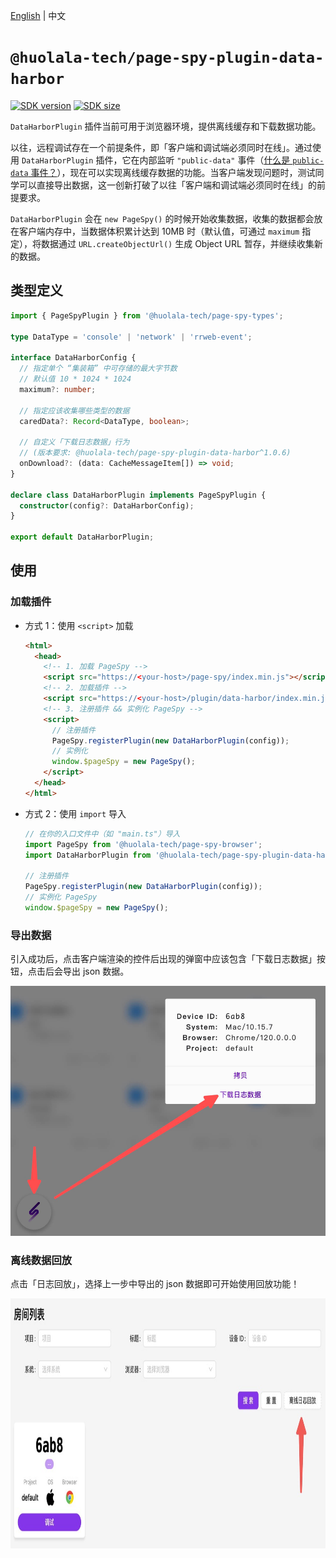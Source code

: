 [npm-image]: https://img.shields.io/npm/v/@huolala-tech/page-spy-plugin-data-harbor?logo=npm&label=version
[npm-url]: https://www.npmjs.com/package/@huolala-tech/page-spy-plugin-data-harbor
[minified-image]: https://img.shields.io/bundlephobia/min/@huolala-tech/page-spy-plugin-data-harbor
[minified-url]: https://unpkg.com/browse/@huolala-tech/page-spy-plugin-data-harbor/dist/iife/index.min.js

[English](./README.md) | 中文

# `@huolala-tech/page-spy-plugin-data-harbor`

[![SDK version][npm-image]][npm-url]
[![SDK size][minified-image]][minified-url]

`DataHarborPlugin` 插件当前可用于浏览器环境，提供离线缓存和下载数据功能。

以往，远程调试存在一个前提条件，即「客户端和调试端必须同时在线」。通过使用 `DataHarborPlugin` 插件，它在内部监听 `"public-data"` 事件（[什么是 `public-data` 事件？](../../docs/plugin_zh.md#行为约定)），现在可以实现离线缓存数据的功能。当客户端发现问题时，测试同学可以直接导出数据，这一创新打破了以往「客户端和调试端必须同时在线」的前提要求。

`DataHarborPlugin` 会在 `new PageSpy()` 的时候开始收集数据，收集的数据都会放在客户端内存中，当数据体积累计达到 10MB 时（默认值，可通过 `maximum` 指定），将数据通过 `URL.createObjectUrl()` 生成 Object URL 暂存，并继续收集新的数据。

## 类型定义

```ts
import { PageSpyPlugin } from '@huolala-tech/page-spy-types';

type DataType = 'console' | 'network' | 'rrweb-event';

interface DataHarborConfig {
  // 指定单个 “集装箱” 中可存储的最大字节数
  // 默认值 10 * 1024 * 1024
  maximum?: number;

  // 指定应该收集哪些类型的数据
  caredData?: Record<DataType, boolean>;

  // 自定义「下载日志数据」行为
  // (版本要求: @huolala-tech/page-spy-plugin-data-harbor^1.0.6)
  onDownload?: (data: CacheMessageItem[]) => void;
}

declare class DataHarborPlugin implements PageSpyPlugin {
  constructor(config?: DataHarborConfig);
}

export default DataHarborPlugin;
```

## 使用

### 加载插件

- 方式 1：使用 `<script>` 加载

  ```html
  <html>
    <head>
      <!-- 1. 加载 PageSpy -->
      <script src="https://<your-host>/page-spy/index.min.js"></script>
      <!-- 2. 加载插件 -->
      <script src="https://<your-host>/plugin/data-harbor/index.min.js"></script>
      <!-- 3. 注册插件 && 实例化 PageSpy -->
      <script>
        // 注册插件
        PageSpy.registerPlugin(new DataHarborPlugin(config));
        // 实例化
        window.$pageSpy = new PageSpy();
      </script>
    </head>
  </html>
  ```

- 方式 2：使用 `import` 导入

  ```ts
  // 在你的入口文件中（如 "main.ts"）导入
  import PageSpy from '@huolala-tech/page-spy-browser';
  import DataHarborPlugin from '@huolala-tech/page-spy-plugin-data-harbor';

  // 注册插件
  PageSpy.registerPlugin(new DataHarborPlugin(config));
  // 实例化 PageSpy
  window.$pageSpy = new PageSpy();
  ```

### 导出数据

引入成功后，点击客户端渲染的控件后出现的弹窗中应该包含「下载日志数据」按钮，点击后会导出 json 数据。

<img src="./screenshots/download-zh.jpg" alt="Download" height="400" />

### 离线数据回放

点击「日志回放」，选择上一步中导出的 json 数据即可开始使用回放功能！

<img src="./screenshots/entry-zh.jpg" alt="Entry" height="400" />
